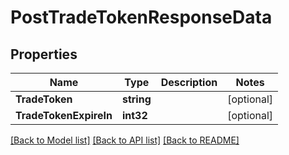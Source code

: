 # PostTradeTokenResponseData

## Properties

Name | Type | Description | Notes
------------ | ------------- | ------------- | -------------
**TradeToken** | **string** |  | [optional] 
**TradeTokenExpireIn** | **int32** |  | [optional] 

[[Back to Model list]](../README.md#documentation-for-models) [[Back to API list]](../README.md#documentation-for-api-endpoints) [[Back to README]](../README.md)


